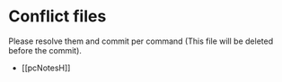 # Conflict files
Please resolve them and commit per command (This file will be deleted before the commit).
- [[pcNotesH]]